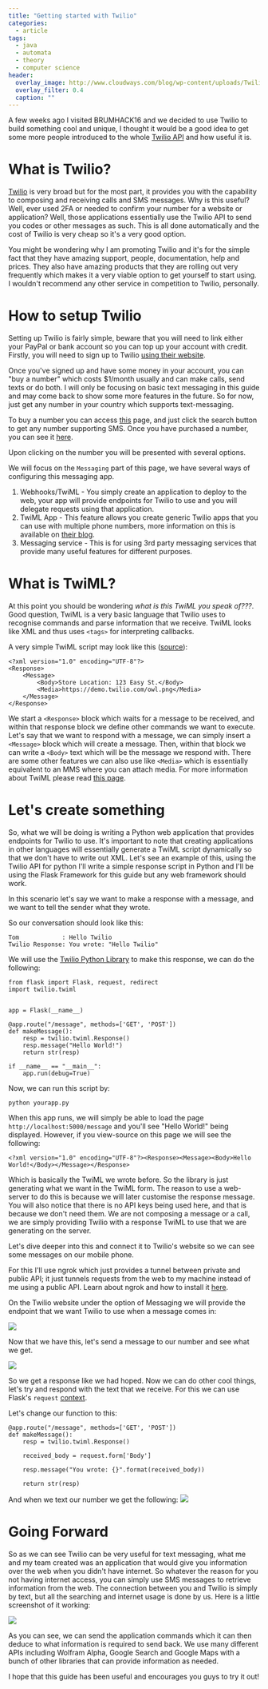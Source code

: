 ```yaml
---
title: "Getting started with Twilio"
categories:
  - article
tags:
  - java
  - automata
  - theory
  - computer science
header:
  overlay_image: http://www.cloudways.com/blog/wp-content/uploads/Twilio-SMS-on-Cloud-Banner.jpg
  overlay_filter: 0.4
  caption: ""
---
```


A few weeks ago I visited BRUMHACK16 and we decided to use Twilio to build something cool and unique, I thought it would be a good idea to get some more people introduced to the whole [Twilio API](https://www.twilio.com/docs/api/rest) and how useful it is.

# What is Twilio?

[Twilio](https://www.twilio.com/) is very broad but for the most part, it provides you with the capability to composing and receiving calls and SMS messages. Why is this useful? Well, ever used 2FA or needed to confirm your number for a website or application? Well, those applications essentially use the Twilio API to send you codes or other messages as such. This is all done automatically and the cost of Twilio is very cheap so it's a very good option.

You might be wondering why I am promoting Twilio and it's for the simple fact that they have amazing support, people, documentation, help and prices. They also have amazing products that they are rolling out very frequently which makes it a very viable option to get yourself to start using. I wouldn't recommend any other service in competition to Twilio, personally.

# How to setup Twilio

Setting up Twilio is fairly simple, beware that you will need to link either your PayPal or bank account so you can top up your account with credit. Firstly, you will need to sign up to Twilio [using their website](https://www.twilio.com/try-twilio).

Once you've signed up and have some money in your account, you can "buy a number" which costs $1/month usually and can make calls, send texts or do both. I will only be focusing on basic text messaging in this guide and may come back to show some more features in the future. So for now, just get any number in your country which supports text-messaging.

To buy a number you can access [this](https://www.twilio.com/console/phone-numbers/search) page, and just click the search button to get any number supporting SMS. Once you have purchased a number, you can see it [here](https://www.twilio.com/console/phone-numbers/incoming).

Upon clicking on the number you will be presented with several options.

We will focus on the `Messaging` part of this page, we have several ways of configuring this messaging app.

1. Webhooks/TwiML - You simply create an application to deploy to the web, your app will provide endpoints for Twilio to use and you will delegate requests using that application.
2. TwiML App - This feature allows you create generic Twilio apps that you can use with multiple phone numbers, more information on this is available on [their blog](https://www.twilio.com/blog/2011/06/introducing-twilio-applications-an-easier-way-to-manage-phone-numbers.html).
3. Messaging service - This is for using 3rd party messaging services that provide many useful features for different purposes.

# What is TwiML?

At this point you should be wondering *what is this TwiML you speak of???*. Good question, TwiML is a very basic language that Twilio uses to recognise commands and parse information that we receive. TwiML looks like XML and thus uses `<tags>` for interpreting callbacks.

A very simple TwiML script may look like this ([source](https://www.twilio.com/docs/api/twiml/sms/message#examples-2)):

```
<?xml version="1.0" encoding="UTF-8"?>
<Response>
    <Message>
        <Body>Store Location: 123 Easy St.</Body>
        <Media>https://demo.twilio.com/owl.png</Media>
    </Message>
</Response>
```

We start a `<Response>` block which waits for a message to be received, and within that response block we define other commands we want to execute. Let's say that we want to respond with a message, we can simply insert a `<Message>` block which will create a message. Then, within that block we can write a `<Body>` text which will be the message we respond with. There are some other features we can also use like `<Media>` which is essentially equivalent to an MMS where you can attach media. For more information about TwiML please read [this page](https://www.twilio.com/docs/api/twiml/sms/message).

# Let's create something

So, what we will be doing is writing a Python web application that provides endpoints for Twilio to use. It's important to note that creating applications in other languages will essentially generate a TwiML script dynamically so that we don't have to write out XML. Let's see an example of this, using the Twilio API for python I'll write a simple response script in Python and I'll be using the Flask Framework for this guide but any web framework should work.

In this scenario let's say we want to make a response with a message, and we want to tell the sender what they wrote.

So our conversation should look like this:

```
Tom            : Hello Twilio
Twilio Response: You wrote: "Hello Twilio"
```

We will use the [Twilio Python Library](https://www.twilio.com/docs/libraries/python) to make this response, we can do the following:

```
from flask import Flask, request, redirect
import twilio.twiml


app = Flask(__name__)

@app.route("/message", methods=['GET', 'POST'])
def makeMessage():
	resp = twilio.twiml.Response()
	resp.message("Hello World!")
	return str(resp) 

if __name__ == "__main__":
    app.run(debug=True)
```

Now, we can run this script by:

```
python yourapp.py
```

When this app runs, we will simply be able to load the page `http://localhost:5000/message` and you'll see "Hello World!" being displayed. However, if you view-source on this page we will see the following:

```
<?xml version="1.0" encoding="UTF-8"?><Response><Message><Body>Hello World!</Body></Message></Response>
```

Which is basically the TwiML we wrote before. So the library is just generating what we want in the TwiML form. The reason to use a web-server to do this is because we will later customise the response message. You will also notice that there is no API keys being used here, and that is because we don't need them. We are not composing a message or a call, we are simply providing Twilio with a response TwiML to use that we are generating on the server.

Let's dive deeper into this and connect it to Twilio's website so we can see some messages on our mobile phone.

For this I'll use ngrok which just provides a tunnel between private and public API; it just tunnels requests from the web to my machine instead of me using a public API. Learn about ngrok and how to install it [here](https://ngrok.com/).

On the Twilio website under the option of Messaging we will provide the endpoint that we want Twilio to use when a message comes in:

![](https://i.imgur.com/bEcyCdL.png)

Now that we have this, let's send a message to our number and see what we get.

![](https://i.imgur.com/rNwofou.png)

So we get a response like we had hoped. Now we can do other cool things, let's try and respond with the text that we receive. For this we can use Flask's `request` [context](http://flask.pocoo.org/docs/0.11/reqcontext/). 

Let's change our function to this:

```
@app.route("/message", methods=['GET', 'POST'])
def makeMessage():
	resp = twilio.twiml.Response()

	received_body = request.form['Body']

	resp.message("You wrote: {}".format(received_body))

	return str(resp) 
```

And when we text our number we get the following:
![](https://i.imgur.com/mbVS2cK.png)

# Going Forward

So as we can see Twilio can be very useful for text messaging, what me and my team created was an application that would give you information over the web when you didn't have internet. So whatever the reason for you not having internet access, you can simply use SMS messages to retrieve information from the web. The connection between you and Twilio is simply by text, but all the searching and internet usage is done by us. Here is a little screenshot of it working:

![](https://i.imgur.com/wB4DQP3.png)

As you can see, we can send the application commands which it can then deduce to what information is required to send back. We use many different APIs including Wolfram Alpha, Google Search and Google Maps with a bunch of other libraries that can provide information as needed. 

I hope that this guide has been useful and encourages you guys to try it out!
